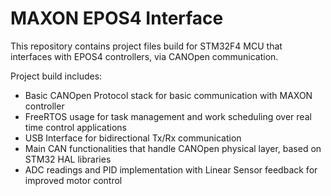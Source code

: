 # MAXON EPOS4 Interface

This repository contains project files build for STM32F4 MCU that interfaces with EPOS4 controllers, via CANOpen communication.

Project build includes:

  - Basic CANOpen Protocol stack for basic communication with MAXON controller
  - FreeRTOS usage for task management and work scheduling over real time control applications
  - USB Interface for bidirectional Tx/Rx communication
  - Main CAN functionalities that handle CANOpen physical layer, based on STM32 HAL libraries 
  - ADC readings and PID implementation with Linear Sensor feedback for improved motor control
